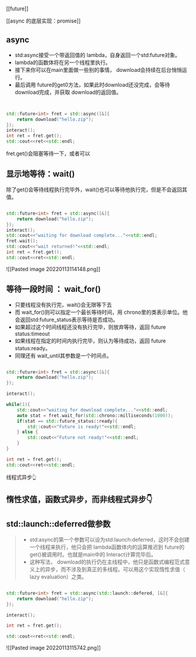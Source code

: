 

[[future]]

[[async 的底层实现：promise]]
## async
+ std:async接受一个带返回值的 lambda，自身返回一个std:future对象。
+ lambda的函数体将在另一个线程里执行。
+ 接下来你可以在main里面做一些别的事情， download会持续在后台悄悄运行。
+ 最后调用 future的get0方法，如果此时download还没完成，会等待 download完成，并获取 download的返回值。

```c++


std::future<int> fret = std::async([&]{
	return download("hello.zip");
});
interact();
int ret = fret.get();
std::cout<<ret<<std::endl;


```

fret.get()会阻塞等待一下，或者可以
## 显示地等待：wait()
除了get()会等待线程执行完毕外，wait()也可以等待他执行完，但是不会返回其值。
```c++

std::future<int> fret = std::async([&]{
	return download("hello.zip");
});
interact();
std::cout<<"waiting for download complete..."<<std::endl;
fret.wait();
std::cout<<"wait returned!"<<std::endl;
int ret = fret.get();
std::cout<<ret<<std::endl;


```

![[Pasted image 20220113114148.png]]



## 等待一段时间 ： wait_for()

+ 只要线程没有执行完，wait()会无限等下去
+ 而 wait_for()则可以指定一个最长等待时间，用 chrono里的类表示单位。他会返回std:future_status表示等待是否成功。
+ 如果超过这个时间线程还没有执行完毕，则放弃等待，返回 future status:timeout
+ 如果线程在指定的时间内执行完毕，则认为等待成功，返回 future status:ready。
+ 同理还有 wait_until其参数是一个时间点。

```c++

std::future<int> fret = std::async([&]{
	return download("hello.zip");
});

interact();

while(1){
	std::cout<<"waiting for download complete..."<<std::endl;
	auto stat = fret.wait_for(std::chrono::milliseconds(1000));
	if(stat == std::future_status::ready){
		std::cout<<"Future is ready!"<<std::endl;
	} else {
		std::cout<<"Future not ready!"<<std::endl;
	}
}

int ret = fret.get();
std::cout<<ret<<std::endl;

```

线程式异步👆

## 惰性求值，函数式异步，而非线程式异步👇

## std::launch::deferred做参数

>+ std:async的第一个参数可以设为std:launch:deferred，这时不会创建一个线程来执行，他只会把 lambda函数体内的运算推迟到 future的get()被调用时。也就是main中的 Interact计算完毕后。
>+ 这种写法， download的执行仍在主线程中，他只是函数式编程范式意义上的异步，而不涉及到真正的多线程。可以用这个实现惰性求值（ lazy evaluation）之类。
```c++

std::future<int> fret = std::async(std::launch::defered, [&]{
	return download("hello.zip");
});

interact();

int ret = fret.get();

std::cout<<ret<<std::endl;
```

![[Pasted image 20220113115742.png]]
